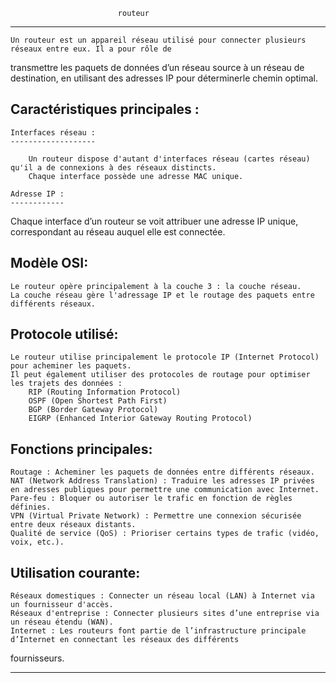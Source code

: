 							routeur
****************************************************************************************************************************

	Un routeur est un appareil réseau utilisé pour connecter plusieurs réseaux entre eux. Il a pour rôle de 
transmettre les paquets de données d’un réseau source à un réseau de destination, en utilisant des adresses IP pour déterminerle chemin optimal.

Caractéristiques principales :
------------------------------

    Interfaces réseau :
    -------------------

        Un routeur dispose d'autant d'interfaces réseau (cartes réseau) qu'il a de connexions à des réseaux distincts.
        Chaque interface possède une adresse MAC unique.

    Adresse IP :
    ------------
       
 Chaque interface d’un routeur se voit attribuer une adresse IP unique, correspondant au réseau auquel elle est connectée.

Modèle OSI:
-----------

    Le routeur opère principalement à la couche 3 : la couche réseau.
    La couche réseau gère l'adressage IP et le routage des paquets entre différents réseaux.

Protocole utilisé:
------------------

    Le routeur utilise principalement le protocole IP (Internet Protocol) pour acheminer les paquets.
    Il peut également utiliser des protocoles de routage pour optimiser les trajets des données :
        RIP (Routing Information Protocol)
        OSPF (Open Shortest Path First)
        BGP (Border Gateway Protocol)
        EIGRP (Enhanced Interior Gateway Routing Protocol)

Fonctions principales:
----------------------

    Routage : Acheminer les paquets de données entre différents réseaux.
    NAT (Network Address Translation) : Traduire les adresses IP privées en adresses publiques pour permettre une communication avec Internet.
    Pare-feu : Bloquer ou autoriser le trafic en fonction de règles définies.
    VPN (Virtual Private Network) : Permettre une connexion sécurisée entre deux réseaux distants.
    Qualité de service (QoS) : Prioriser certains types de trafic (vidéo, voix, etc.).

Utilisation courante:
---------------------

    Réseaux domestiques : Connecter un réseau local (LAN) à Internet via un fournisseur d'accès.
    Réseaux d'entreprise : Connecter plusieurs sites d’une entreprise via un réseau étendu (WAN).
    Internet : Les routeurs font partie de l’infrastructure principale d’Internet en connectant les réseaux des différents 
fournisseurs.

****************************************************************************************************************************
